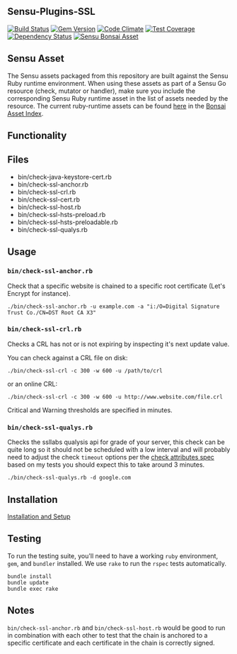 ## Sensu-Plugins-SSL

[![Build Status](https://travis-ci.org/sensu-plugins/sensu-plugins-ssl.svg?branch=master)](https://travis-ci.org/sensu-plugins/sensu-plugins-ssl)
[![Gem Version](https://badge.fury.io/rb/sensu-plugins-ssl.svg)](http://badge.fury.io/rb/sensu-plugins-ssl)
[![Code Climate](https://codeclimate.com/github/sensu-plugins/sensu-plugins-ssl/badges/gpa.svg)](https://codeclimate.com/github/sensu-plugins/sensu-plugins-ssl)
[![Test Coverage](https://codeclimate.com/github/sensu-plugins/sensu-plugins-ssl/badges/coverage.svg)](https://codeclimate.com/github/sensu-plugins/sensu-plugins-ssl)
[![Dependency Status](https://gemnasium.com/sensu-plugins/sensu-plugins-ssl.svg)](https://gemnasium.com/sensu-plugins/sensu-plugins-ssl)
[![Sensu Bonsai Asset](https://img.shields.io/badge/Bonsai-Download%20Me-brightgreen.svg?colorB=89C967&logo=sensu)](https://bonsai.sensu.io/assets/ivoamorim/sensu-plugins-ssl)

## Sensu Asset
The Sensu assets packaged from this repository are built against the Sensu Ruby runtime environment. When using these assets as part of a Sensu Go resource (check, mutator or handler), make sure you include the corresponding Sensu Ruby runtime asset in the list of assets needed by the resource. The current ruby-runtime assets can be found [here](https://bonsai.sensu.io/assets/sensu/sensu-ruby-runtime) in the [Bonsai Asset Index](bonsai.sensu.io).
## Functionality

## Files
 * bin/check-java-keystore-cert.rb
 * bin/check-ssl-anchor.rb
 * bin/check-ssl-crl.rb
 * bin/check-ssl-cert.rb
 * bin/check-ssl-host.rb
 * bin/check-ssl-hsts-preload.rb
 * bin/check-ssl-hsts-preloadable.rb
 * bin/check-ssl-qualys.rb

## Usage

### `bin/check-ssl-anchor.rb`

Check that a specific website is chained to a specific root certificate (Let's Encrypt for instance).

```
./bin/check-ssl-anchor.rb -u example.com -a "i:/O=Digital Signature Trust Co./CN=DST Root CA X3"
```

### `bin/check-ssl-crl.rb`

Checks a CRL has not or is not expiring by inspecting it's next update value.

You can check against a CRL file on disk:

```
./bin/check-ssl-crl -c 300 -w 600 -u /path/to/crl
```

or an online CRL:

```
./bin/check-ssl-crl -c 300 -w 600 -u http://www.website.com/file.crl
```

Critical and Warning thresholds are specified in minutes.

### `bin/check-ssl-qualys.rb`

Checks the ssllabs qualysis api for grade of your server, this check can be quite long so it should not be scheduled with a low interval and will probably need to adjust the check `timeout` options per the [check attributes spec](https://docs.sensu.io/sensu-core/1.2/reference/checks/#check-attributes) based on my tests you should expect this to take around 3 minutes.
```
./bin/check-ssl-qualys.rb -d google.com
```


## Installation

[Installation and Setup](http://sensu-plugins.io/docs/installation_instructions.html)

## Testing

To run the testing suite, you'll need to have a working `ruby` environment, `gem`, and `bundler` installed. We use `rake` to run the `rspec` tests automatically.

    bundle install
    bundle update
    bundle exec rake

## Notes

`bin/check-ssl-anchor.rb` and `bin/check-ssl-host.rb` would be good to run in combination with each other to test that the chain is anchored to a specific certificate and each certificate in the chain is correctly signed.
